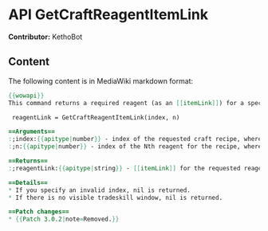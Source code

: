 # API GetCraftReagentItemLink

**Contributor:** KethoBot

## Content

The following content is in MediaWiki markdown format:

```mediawiki
{{wowapi}}
This command returns a required reagent (as an [[itemLink]]) for a specific craftable item from the currently visible tradeskill window.

 reagentLink = GetCraftReagentItemLink(index, n)

==Arguments==
:;index:{{apitype|number}} - index of the requested craft recipe, where 1 is the top-most listed recipe.
:;n:{{apitype|number}} - index of the Nth reagent for the recipe, where 1 is the first reagent.

==Returns==
:;reagentLink:{{apitype|string}} - [[itemLink]] for the requested reagent. 

==Details==
* If you specify an invalid index, nil is returned.
* If there is no visible tradeskill window, nil is returned.

==Patch changes==
* {{Patch 3.0.2|note=Removed.}}
```